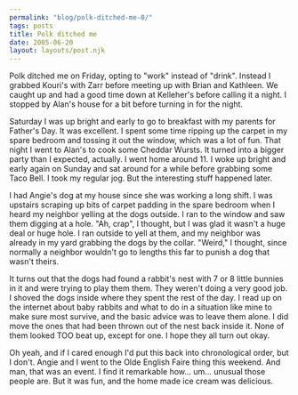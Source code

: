 ```yaml
---
permalink: "blog/polk-ditched-me-0/"
tags: posts
title: Polk ditched me
date: 2005-06-20
layout: layouts/post.njk
---
```


Polk ditched me on Friday, opting to "work" instead of "drink". Instead I grabbed Kouri's with Zarr before meeting up with Brian and Kathleen. We caught up and had a good time down at Kelleher's before calling it a night. I stopped by Alan's house for a bit before turning in for the night. 

Saturday I was up bright and early to go to breakfast with my parents for Father's Day. It was excellent. I spent some time ripping up the carpet in my spare bedroom and tossing it out the window, which was a lot of fun. That night I went to Alan's to cook some Cheddar Wursts. It turned into a bigger party than I expected, actually. I went home around 11. I woke up bright and early again on Sunday and sat around for a while before grabbing some Taco Bell. I took my regular jog. But the interesting stuff happened later. 

I had Angie's dog at my house since she was working a long shift. I was upstairs scraping up bits of carpet padding in the spare bedroom when I heard my neighbor yelling at the dogs outside. I ran to the window and saw them digging at a hole. "Ah, crap", I thought, but I was glad it wasn't a huge deal or huge hole. I ran outside to yell at them, and my neighbor was already in my yard grabbing the dogs by the collar. "Weird," I thought, since normally a neighbor wouldn't go to lengths this far to punish a dog that wasn't theirs. 

It turns out that the dogs had found a rabbit's nest with 7 or 8 little bunnies in it and were trying to play them them. They weren't doing a very good job. I shoved the dogs inside where they spent the rest of the day. I read up on the internet about baby rabbits and what to do in a situation like mine to make sure most survive, and the basic advice was to leave them alone. I did move the ones that had been thrown out of the nest back inside it. None of them looked TOO beat up, except for one. I hope they all turn out okay. 

Oh yeah, and if I cared enough I'd put this back into chronological order, but I don't. Angie and I went to the Olde English Faire thing this weekend. And man, that was an event. I find it remarkable how... um... unusual those people are. But it was fun, and the home made ice cream was delicious.